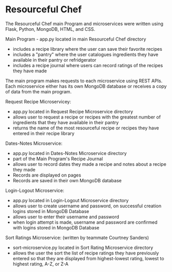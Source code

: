 # Resourceful Chef
The Resourceful Chef main Program and microservices were written using Flask, Python, MongoDB, HTML, and CSS.

Main Program - app.py located in main Resourceful Chef directory
  * includes a recipe library where the user can save their favorite recipes
  * includes a "pantry" where the user catalogues ingredients they have available in their pantry or refridgerator
  * includes a recipe journal where users can record ratings of the recipes they have made 

The main program makes requests to each microservice using REST APIs. 
Each microservice either has its own MongoDB database or receives a copy of data from the main program.

Request Recipe Microservicey:
  * app.py located in Request Recipe Microservice directory
  * allows user to request a recipe or recipes with the greatest number of ingredients that they have available in their pantry
  * returns the name of the most resourceful recipe or recipes they have entered in their recipe library

Dates-Notes Microservice:
  * app.py located in Dates-Notes Microservice directory
  * part of the Main Program's Recipe Journal
  * allows user to record dates they made a recipe and notes about a recipe they made
  * Records are displayed on pages
  * Records are saved in their own MongoDB database

Login-Logout Microservice:
  * app.py located in Login-Logout Microservice directory
  * allows user to create username and password, on successful creation logins stored in MongoDB Database
  * allows user to enter their username and password
  * when login attempt is made, username and password are confirmed with logins stored in MongoDB Database

Sort Ratings Microservice:   (written by teammate Courtney Sanders)
  * sort-microservice.py located in Sort Rating Microservice directory
  * allows the user the sort the list of recipe ratings they have previously entered so that they are displayed from highest-lowest rating, lowest to highest rating, A-Z, or Z-A

